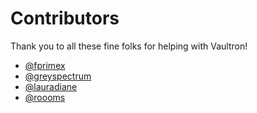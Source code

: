 # Contributors

Thank you to all these fine folks for helping with Vaultron!

- [@fprimex](https://github.com/fprimex)
- [@greyspectrum](https://github.com/greyspectrum)
- [@lauradiane](https://github.com/lauradiane)
- [@roooms](https://github.com/roooms)
